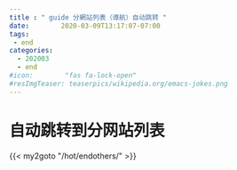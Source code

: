 ```yaml
---
title : " guide 分網站列表（導航）自动跳转 "
date:        2020-03-09T13:17:07-07:00
tags:
 - end
categories:
  - 202003
  - end
#icon:        "fas fa-lock-open"
#resImgTeaser: teaserpics/wikipedia.org/emacs-jokes.png
---
```



# 自动跳转到分网站列表

{{< my2goto "/hot/endothers/" >}}


